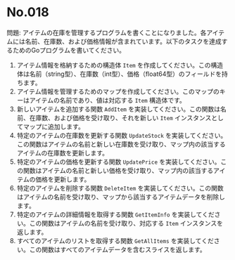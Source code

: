 # No.018

問題: アイテムの在庫を管理するプログラムを書くことになりました。各アイテムには名前、在庫数、および価格情報が含まれています。以下のタスクを達成するためのGoプログラムを書いてください。

1. アイテム情報を格納するための構造体 `Item` を作成してください。この構造体は名前（string型）、在庫数（int型）、価格（float64型）のフィールドを持ちます。
1. アイテム情報を管理するためのマップを作成してください。このマップのキーはアイテムの名前であり、値は対応する `Item` 構造体です。
1. 新しいアイテムを追加する関数 `AddItem` を実装してください。この関数は名前、在庫数、および価格を受け取り、それを新しい `Item` インスタンスとしてマップに追加します。
1. 特定のアイテムの在庫数を更新する関数 `UpdateStock` を実装してください。この関数はアイテムの名前と新しい在庫数を受け取り、マップ内の該当するアイテムの在庫数を更新します。
1. 特定のアイテムの価格を更新する関数 `UpdatePrice` を実装してください。この関数はアイテムの名前と新しい価格を受け取り、マップ内の該当するアイテムの価格を更新します。
1. 特定のアイテムを削除する関数 `DeleteItem` を実装してください。この関数はアイテムの名前を受け取り、マップから該当するアイテムデータを削除します。
1. 特定のアイテムの詳細情報を取得する関数 `GetItemInfo` を実装してください。この関数はアイテムの名前を受け取り、対応する `Item` インスタンスを返します。
1. すべてのアイテムのリストを取得する関数 `GetAllItems` を実装してください。この関数はすべてのアイテムデータを含むスライスを返します。
